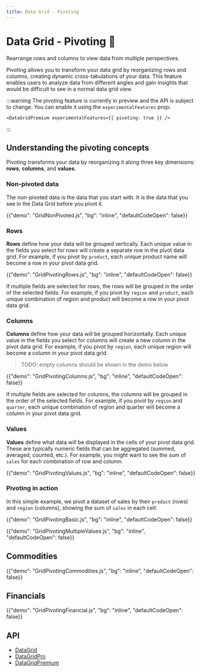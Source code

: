 ```yaml
---
title: Data Grid - Pivoting
---
```


# Data Grid - Pivoting [<span class="plan-premium"></span>](/x/introduction/licensing/#premium-plan 'Premium plan') 🧪

<p class="description">Rearrange rows and columns to view data from multiple perspectives.</p>

Pivoting allows you to transform your data grid by reorganizing rows and columns, creating dynamic cross-tabulations of your data.
This feature enables users to analyze data from different angles and gain insights that would be difficult to see in a normal data grid view.

:::warning
The pivoting feature is currently in preview and the API is subject to change.
You can enable it using the `experimentalFeatures` prop:

```tsx
<DataGridPremium experimentalFeatures={{ pivoting: true }} />
```

:::

## Understanding the pivoting concepts

Pivoting transforms your data by reorganizing it along three key dimensions: **rows**, **columns**, and **values**.

### Non-pivoted data

The non-pivoted data is the data that you start with.
It is the data that you see in the Data Grid before you pivot it.

{{"demo": "GridNonPivoted.js", "bg": "inline", "defaultCodeOpen": false}}

### Rows

**Rows** define how your data will be grouped vertically.
Each unique value in the fields you select for rows will create a separate row in the pivot data grid.
For example, if you pivot by `product`, each unique product name will become a row in your pivot data grid.

{{"demo": "GridPivotingRows.js", "bg": "inline", "defaultCodeOpen": false}}

If multiple fields are selected for rows, the rows will be grouped in the order of the selected fields.
For example, if you pivot by `region` and `product`, each unique combination of region and product will become a row in your pivot data grid.

### Columns

**Columns** define how your data will be grouped horizontally.
Each unique value in the fields you select for columns will create a new column in the pivot data grid.
For example, if you pivot by `region`, each unique region will become a column in your pivot data grid.

> TODO: empty columns should be shown in the demo below

{{"demo": "GridPivotingColumns.js", "bg": "inline", "defaultCodeOpen": false}}

If multiple fields are selected for columns, the columns will be grouped in the order of the selected fields.
For example, if you pivot by `region` and `quarter`, each unique combination of region and quarter will become a column in your pivot data grid.

### Values

**Values** define what data will be displayed in the cells of your pivot data grid.
These are typically numeric fields that can be aggregated (summed, averaged, counted, etc.).
For example, you might want to see the sum of `sales` for each combination of row and column.

{{"demo": "GridPivotingValues.js", "bg": "inline", "defaultCodeOpen": false}}

### Pivoting in action

In this simple example, we pivot a dataset of sales by their `product` (rows) and `region` (columns), showing the sum of `sales` in each cell:

{{"demo": "GridPivotingBasic.js", "bg": "inline", "defaultCodeOpen": false}}

{{"demo": "GridPivotingMultipleValues.js", "bg": "inline", "defaultCodeOpen": false}}

## Commodities

{{"demo": "GridPivotingCommodities.js", "bg": "inline", "defaultCodeOpen": false}}

## Financials

{{"demo": "GridPivotingFinancial.js", "bg": "inline", "defaultCodeOpen": false}}

## API

- [DataGrid](/x/api/data-grid/data-grid/)
- [DataGridPro](/x/api/data-grid/data-grid-pro/)
- [DataGridPremium](/x/api/data-grid/data-grid-premium/)
